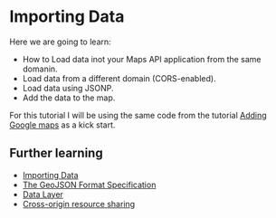 # Importing Data

Here we are going to learn:
* How to Load data inot your Maps API application from the same domanin.
* Load data from a different domain (CORS-enabled).
* Load data using JSONP.
* Add the data to the map.

For this tutorial I will be using the same code from the tutorial [Adding Google maps](https://github.com/MyPitit/Google-maps-APIs/tree/master/AddingGMapTutorial) as a kick start. 


## Further learning
+ [Importing Data](https://developers.google.com/maps/documentation/javascript/tutorials/importing_data)
+ [The GeoJSON Format Specification](http://geojson.org/geojson-spec.html)
+ [Data Layer](https://developers.google.com/maps/documentation/javascript/datalayer)
+ [Cross-origin resource sharing](https://en.wikipedia.org/wiki/Cross-origin_resource_sharing)

